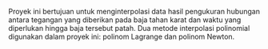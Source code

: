 Proyek ini bertujuan untuk menginterpolasi data hasil pengukuran hubungan antara tegangan yang diberikan pada baja tahan karat dan waktu yang diperlukan hingga baja tersebut patah. Dua metode interpolasi polinomial digunakan dalam proyek ini: polinom Lagrange dan polinom Newton.
